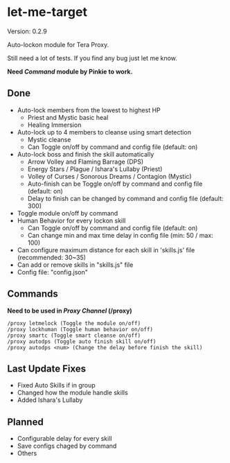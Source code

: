 # let-me-target

Version: 0.2.9

Auto-lockon module for Tera Proxy.

Still need a lot of tests. If you find any bug just let me know.

**Need _Command_ module by Pinkie to work.**

## Done
 * Auto-lock members from the lowest to highest HP
    * Priest and Mystic basic heal
    * Healing Immersion
 * Auto-lock up to 4 members to cleanse using smart detection
    * Mystic cleanse
    * Can Toggle on/off by command and config file (default: on)
 * Auto-lock boss and finish the skill automatically
    * Arrow Volley and Flaming Barrage (DPS)
    * Energy Stars / Plague / Ishara's Lullaby (Priest)
    * Volley of Curses / Sonorous Dreams / Contagion (Mystic)
    * Auto-finish can be Toggle on/off by command and config file (default: on)
    * Delay to finish can be changed by command and config file (default: 300)
 * Toggle module on/off by command
 * Human Behavior for every lockon skill
    * Can Toggle on/off by command and config file (default: on)
    * Can change min and max time delay in config file (min: 50 / max: 100)
 * Can configure maximum distance for each skill in 'skills.js' file (recommended: 30~35)
 * Can add or remove skills in "skills.js" file
 * Config file: "config.json"

 ## Commands
 **Need to be used in _Proxy Channel_ (/proxy)**
```
/proxy letmelock (Toggle the module on/off)
/proxy lockhuman (Toggle human behavior on/off)
/proxy smartc (Toggle smart cleanse on/off)
/proxy autodps (Toggle auto finish skill on/off)
/proxy autodps <num> (Change the delay before finish the skill)
```

 ## Last Update Fixes
 * Fixed Auto Skills if in group
 * Changed how the module handle skills
 * Added Ishara's Lullaby

 ## Planned
 * Configurable delay for every skill
 * Save configs chaged by command
 * Others
